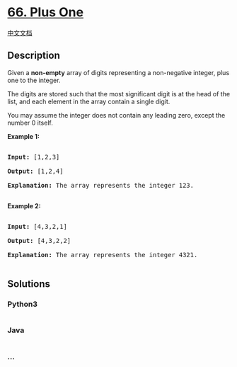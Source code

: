 # [66. Plus One](https://leetcode.com/problems/plus-one)

[中文文档](/solution/0000-0099/0066.Plus%20One/README.md)

## Description
<p>Given a <strong>non-empty</strong> array of digits&nbsp;representing a non-negative integer, plus one to the integer.</p>



<p>The digits are stored such that the most significant digit is at the head of the list, and each element in the array contain a single digit.</p>



<p>You may assume the integer does not contain any leading zero, except the number 0 itself.</p>



<p><strong>Example 1:</strong></p>



<pre>

<strong>Input:</strong> [1,2,3]

<strong>Output:</strong> [1,2,4]

<strong>Explanation:</strong> The array represents the integer 123.

</pre>



<p><strong>Example 2:</strong></p>



<pre>

<strong>Input:</strong> [4,3,2,1]

<strong>Output:</strong> [4,3,2,2]

<strong>Explanation:</strong> The array represents the integer 4321.

</pre>


## Solutions


<!-- tabs:start -->

### **Python3**

```python

```

### **Java**

```java

```

### **...**
```

```

<!-- tabs:end -->